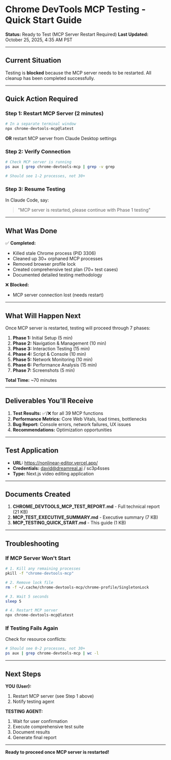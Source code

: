 # Chrome DevTools MCP Testing - Quick Start Guide

**Status:** Ready to Test (MCP Server Restart Required)
**Last Updated:** October 25, 2025, 4:35 AM PST

---

## Current Situation

Testing is **blocked** because the MCP server needs to be restarted. All cleanup has been completed successfully.

---

## Quick Action Required

### Step 1: Restart MCP Server (2 minutes)

```bash
# In a separate terminal window
npx chrome-devtools-mcp@latest
```

**OR** restart MCP server from Claude Desktop settings

### Step 2: Verify Connection

```bash
# Check MCP server is running
ps aux | grep chrome-devtools-mcp | grep -v grep

# Should see 1-2 processes, not 30+
```

### Step 3: Resume Testing

In Claude Code, say:

> "MCP server is restarted, please continue with Phase 1 testing"

---

## What Was Done

✅ **Completed:**

- Killed stale Chrome process (PID 3306)
- Cleaned up 30+ orphaned MCP processes
- Removed browser profile lock
- Created comprehensive test plan (70+ test cases)
- Documented detailed testing methodology

❌ **Blocked:**

- MCP server connection lost (needs restart)

---

## What Will Happen Next

Once MCP server is restarted, testing will proceed through 7 phases:

1. **Phase 1:** Initial Setup (5 min)
2. **Phase 2:** Navigation & Management (10 min)
3. **Phase 3:** Interaction Testing (15 min)
4. **Phase 4:** Script & Console (10 min)
5. **Phase 5:** Network Monitoring (10 min)
6. **Phase 6:** Performance Analysis (15 min)
7. **Phase 7:** Screenshots (5 min)

**Total Time:** ~70 minutes

---

## Deliverables You'll Receive

1. **Test Results:** ✅/❌ for all 39 MCP functions
2. **Performance Metrics:** Core Web Vitals, load times, bottlenecks
3. **Bug Report:** Console errors, network failures, UX issues
4. **Recommendations:** Optimization opportunities

---

## Test Application

- **URL:** https://nonlinear-editor.vercel.app/
- **Credentials:** david@dreamreal.ai / sc3p4sses
- **Type:** Next.js video editing application

---

## Documents Created

1. **CHROME_DEVTOOLS_MCP_TEST_REPORT.md** - Full technical report (21 KB)
2. **MCP_TEST_EXECUTIVE_SUMMARY.md** - Executive summary (7 KB)
3. **MCP_TESTING_QUICK_START.md** - This guide (1 KB)

---

## Troubleshooting

### If MCP Server Won't Start

```bash
# 1. Kill any remaining processes
pkill -f "chrome-devtools-mcp"

# 2. Remove lock file
rm -f ~/.cache/chrome-devtools-mcp/chrome-profile/SingletonLock

# 3. Wait 5 seconds
sleep 5

# 4. Restart MCP server
npx chrome-devtools-mcp@latest
```

### If Testing Fails Again

Check for resource conflicts:

```bash
# Should see 0-2 processes, not 30+
ps aux | grep chrome-devtools-mcp | wc -l
```

---

## Next Steps

**YOU (User):**

1. Restart MCP server (see Step 1 above)
2. Notify testing agent

**TESTING AGENT:**

1. Wait for user confirmation
2. Execute comprehensive test suite
3. Document results
4. Generate final report

---

**Ready to proceed once MCP server is restarted!**
